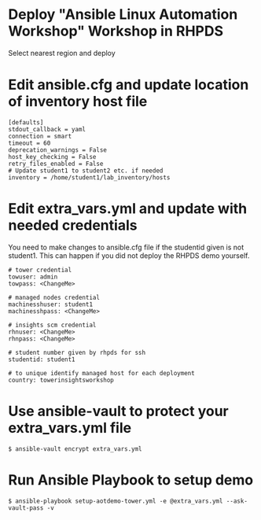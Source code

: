 # Deploy "Ansible Linux Automation Workshop" Workshop in RHPDS
Select nearest region and deploy

# Edit ansible.cfg and update location of inventory host file
```
[defaults]
stdout_callback = yaml
connection = smart
timeout = 60
deprecation_warnings = False
host_key_checking = False
retry_files_enabled = False
# Update student1 to student2 etc. if needed
inventory = /home/student1/lab_inventory/hosts
```

# Edit extra_vars.yml and update with needed credentials
You need to make changes to ansible.cfg file if the studentid given is not student1. This can happen if you did not deploy the RHPDS demo yourself.
```
# tower credential
towuser: admin
towpass: <ChangeMe>

# managed nodes credential
machinesshuser: student1
machinesshpass: <ChangeMe>

# insights scm credential
rhnuser: <ChangeMe>
rhnpass: <ChangeMe>

# student number given by rhpds for ssh
studentid: student1

# to unique identify managed host for each deployment
country: towerinsightsworkshop
```
# Use ansible-vault to protect your extra_vars.yml file
```
$ ansible-vault encrypt extra_vars.yml
```
# Run Ansible Playbook to setup demo
```
$ ansible-playbook setup-aotdemo-tower.yml -e @extra_vars.yml --ask-vault-pass -v
```
